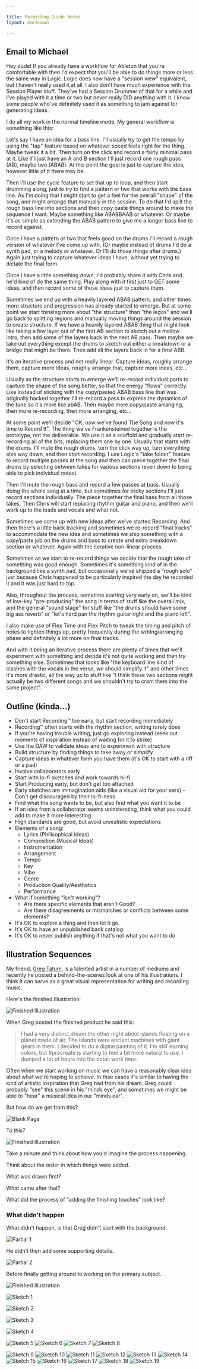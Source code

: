 ```yaml
---

title: Recording Guide Notes
layout: markdown

---
```


## Email to Michael

Hey dude! If you already have a workflow for Ableton that you're comfortable
with then I'd expect that you'll be able to do things more or less the same way
in Logic. Logic does now have a "session view" equivalent, but I haven't really
used it at all. I also don't have much experience with the Session Player
stuff. They've had a Session Drummer of that for a while and I've played with
it a time or two but never really DID anything with it. I know some people
who've definitely used it as something to jam against for generating ideas.

I do all my work in the normal timeline mode. My general workflow is something
like this:

Let's say I have an idea for a bass line. I'll usually try to get the tempo by
using the "tap" feature based on whatever speed feels right for the thing.
Maybe tweak it a bit. Then turn on the click and record a fairly minimal pass
at it. Like if I just have an A and B section I'll just record one rough pass
(AB), maybe two (ABAB). At this point the goal is just to capture the idea,
however little of it there may be.

Then I'll use the cycle feature to set that up to loop, and then start drumming
along, just to try to find a pattern or two that works with the bass line. As
I'm doing that I might start to get a feel for the overall "shape" of the song,
and might arrange that manually in the session. To do that I'd split the rough
bass line into sections and then copy paste things around to make the sequence
I want. Maybe something like ABABBAAB or whatever. Or maybe it's as simple as
extending the ABAB pattern to give me a longer bass line to record against.

Once I have a pattern or two that feels good on the drums I'll record a rough
version of whatever I've come up with. (Or maybe instead of drums I'd do a
synth pad, or a melody or whatever. Or I'll do those things after drums.) Again
just trying to capture whatever ideas I have, without yet trying to dictate the
final form.

Once I have a little something down, I'd probably share it with Chris and he'd
kind of do the same thing. Play along with it first just to GET some ideas, and
then record some of those ideas just to capture them.

Sometimes we end up with a heavily layered ABAB pattern, and other times more
structure and progression has already started to emerge. But at some point we
start thinking more about "the structure" than "the legos" and we'll go back to
splitting regions and manually moving things around the session to create
structure. If we have a heavily layered ABAB thing that might look like taking
a few layer out of the first AB section to sketch out a mellow intro, then add
some of the layers back in the next AB pass. Then maybe we take out everything
except the drums to sketch out either a breakdown or a bridge that might be
there. Then add all the layers back in for a final ABB.

It's an iterative process and not really linear. Capture ideas, roughly arrange
them, capture more ideas, roughly arrange that, capture more ideas, etc...

Usually as the structure starts to emerge we'll re-record individual parts to
capture the shape of the song better, so that the energy "flows" correctly.
Like instead of sticking with the copy/pasted ABAB bass line that was
originally hacked together I'll re-record a pass to express the dynamics of the
tune so it's more like abAB. Then maybe more copy/paste arranging, then more
re-recording, then more arranging, etc...

At some point we'll decide "OK, now we've found The Song and now it's time to
Record It". The thing we've Frankensteined together is the prototype, not the
deliverable. We use it as a scaffold and gradually start re-recording all of
the bits, replacing them one by one. Usually that starts with the drums. I'll
mute the rough drums, turn the click way up, turn everything else way down, and
then start recording. I use Logic's "take folder" feature to record multiple
passes at the song and then can piece together the final drums by selecting
between takes for various sections (even down to being able to pick individual
notes).

Then I'll mute the rough bass and record a few passes at bass. Usually doing
the whole song at a time, but sometimes for tricky sections I'll just record
sections individually. The piece together the final bass from all those takes.
Then Chris will start replacing rhythm guitar and piano, and then we'll work up
to the leads and vocals and what not.

Sometimes we come up with new ideas after we've started Recording. And then
there's a little back tracking and sometimes we re-record "final tracks" to
accommodate the new idea and sometimes we ship something with a copy/paste job
on the drums and bass to create and extra breakdown section or whatever. Again
with the iterative non-linear process.

Sometimes as we start to re-record things we decide that the rough take of
something was good enough. Sometimes it's something kind of in the background
like a synth pad, but occasionally we've shipped a "rough solo" just because
Chris happened to be particularly inspired the day he recorded it and it was
just hard to top.

Also, throughout the process, sometime starting very early on, we'll be kind of
low-key "pre-producing" the song in terms of stuff like the overall mix, and
the general "sound stage" for stuff like "the drums should have some big ass
reverb" or "let's hard pan the rhythm guitar right and the piano left".

I also make use of Flex Time and Flex Pitch to tweak the timing and pitch of
notes to tighten things up, pretty frequently during the writing/arranging
phase and definitely a lot more on final tracks.

And with it being an iterative process there are plenty of times that we'll
experiment with something and decide it's not quite working and then try
something else. Sometimes that looks like "the keyboard line kind of clashes
with the vocals in the verse, we should simplify it" and other times it's more
drastic, all the way up to stuff like "I think these two sections might
actually be two different songs and we shouldn't try to cram them into the same
project".


## Outline (kinda...)

* Don't start Recording™ too early, but start recording immediately
* Recording™ often starts with the rhythm section, writing rarely does
* If you're having trouble writing, just go exploring instead (seek out moments of inspiration instead of waiting for it to strike)
* Use the DAW to validate ideas and to experiment with structure
* Build structure by finding things to take away or simplify
* Capture ideas in whatever form you have them (it's OK to start with a riff or a pad)
* Involve collaborators early
* Start with lo-fi sketches and work towards hi-fi
* Start Producing early, but don't get too attached
* Early sketches are immagination aids (like a visual aid for your ears) - Don't get discouraged by their lo-fi-ness
* Find what the song wants to be, but also find what you want it to be
* If an idea from a collaborator seems uninstersting, think what you could add to make it more interesting
* High standards are good, but avoid unrealistic expectations
* Elements of a song:
  * Lyrics (Philisophical Ideas)
  * Composition (Musical Ideas)
  * Instrumentation
  * Arrangement
  * Tempo
  * Key
  * Vibe
  * Genre
  * Production Quality/Aesthetics
  * Performance
* What if something "isn't working"?
  * Are there specific elements that aren't Good?
  * Are there disagreements or mismatches or conflicts between some elements?
* It's OK to explore a thing and then let it go.
* It's OK to have an unpublished back catalog
* It's OK to never publish anything if that's not what you want to do

## Illustration Sequences

My friend, [Greg Tatum](https://gregtatum.com), is a talented artist in a number of mediums
and recently he posted a behind-the-scenes look at one of his illustrations. I think it can
serve as a great visual representation for writing and recording music.

Here's the finished illustration:

![Finished Illustration](recording-guide/finished.png)

When Greg posted the finished product he said this:

> I had a very distinct dream the other night about islands floating on a
> planet made of air. The islands were ancient machines with giant gears in
> them. I decided to do a digital painting of it. I'm still learning colors,
> but #procreate is starting to feel a bit more natural to use. I dumped a lot
> of hours into the detail work here.

Often when we start working on music we can have a reasonably clear idea about
what we're hoping to achieve. In thse cases it's similar to having the kind of
artistic inspiration that Greg had from his dream. Greg could probably "see" this
scene in his "minds eye", and sometimes we might be able to "hear" a musical idea
in our "minds ear".

But how do we get from this?

![Blank Page](recording-guide/blank.png)

To this?

![Finished Illustration](recording-guide/finished.png)

Take a minute and think about how you'd imagine the process happening.

Think about the order in which things were added.

What was drawn first?

What came after that?

What did the process of "adding the finishing touches" look like?

### What didn't happen

What didn't happen, is that Greg didn't start with the background.

![Partial 1](recording-guide/partial1.png)

He didn't then add some supporting details.

![Partial 2](recording-guide/partial2.png)

Before finally getting around to working on the primary subject.

![Finished Illustration](recording-guide/finished.png)



![Sketch 1](recording-guide/sketch1.png)

![Sketch 2](recording-guide/sketch2.png)

![Sketch 3](recording-guide/sketch3.png)

![Sketch 4](recording-guide/sketch4.png)


![Sketch 5](recording-guide/sketch5.png)
![Sketch 6](recording-guide/sketch6.png)
![Sketch 7](recording-guide/sketch7.png)
![Sketch 8](recording-guide/sketch8.png)

![Sketch 9](recording-guide/sketch9.png)
![Sketch 10](recording-guide/sketch10.png)
![Sketch 11](recording-guide/sketch11.png)
![Sketch 12](recording-guide/sketch12.png)
![Sketch 13](recording-guide/sketch13.png)
![Sketch 14](recording-guide/sketch14.png)
![Sketch 15](recording-guide/sketch15.png)
![Sketch 16](recording-guide/sketch16.png)
![Sketch 17](recording-guide/sketch17.png)
![Sketch 18](recording-guide/sketch18.png)
![Sketch 19](recording-guide/sketch19.png)
